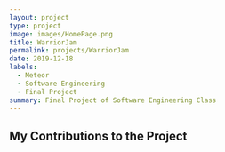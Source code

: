 ```yaml
---
layout: project
type: project
image: images/HomePage.png
title: WarriorJam
permalink: projects/WarriorJam
date: 2019-12-18
labels:
  - Meteor
  - Software Engineering
  - Final Project
summary: Final Project of Software Engineering Class 
---
```

## My Contributions to the Project

